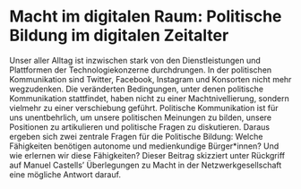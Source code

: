 # Macht im digitalen Raum: Politische Bildung im digitalen Zeitalter


Unser aller Alltag ist inzwischen stark von den Dienstleistungen und Plattformen der Technologiekonzerne durchdrungen. In der politischen Kommunikation sind Twitter, Facebook, Instagram und Konsorten nicht mehr wegzudenken. Die veränderten Bedingungen, unter denen politische Kommunikation stattfindet, haben nicht zu einer Machtnivellierung, sondern vielmehr zu einer  verschiebung geführt. Politische Kommunikation ist für uns unentbehrlich, um unsere politischen Meinungen zu bilden, unsere Positionen zu artikulieren und politische Fragen zu diskutieren. Daraus ergeben sich zwei zentrale Fragen für die Politische Bildung: Welche Fähigkeiten benötigen autonome und medienkundige Bürger*innen? Und wie erlernen wir diese Fähigkeiten? Dieser Beitrag skizziert unter Rückgriff auf Manuel Castells’ Überlegungen zu Macht in der Netzwerkgesellschaft eine mögliche Antwort darauf.

